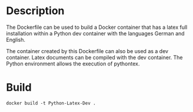 # Description
The Dockerfile can be used to build a Docker container that has a latex full installation within a Python dev container with the languages German and English.

The container created by this Dockerfile can also be used as a dev container. Latex documents can be compiled with the dev container. The Python environment allows the execution of pythontex.

# Build
```
docker build -t Python-Latex-Dev .
```